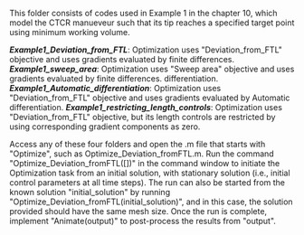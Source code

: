 This folder consists of codes used in Example 1 in the chapter 10, which model the CTCR manueveur such that its tip reaches a specified target point using minimum working volume.

***Example1_Deviation_from_FTL***: Optimization uses "Deviation_from_FTL" objective and uses gradients evaluated by finite differences.
***Example1_sweep_area***: Optimization uses "Sweep area" objective and uses gradients evaluated by finite differences.
 differentiation.
***Example1_Automatic_differentiation***: Optimization uses "Deviation_from_FTL" objective and uses gradients evaluated by Automatic differentiation.
***Example1_restricting_length_controls***: Optimization uses "Deviation_from_FTL" objective, but its length controls are restricted by using corresponding gradient components as zero.

Access any of these four folders and open the .m file that starts with "Optimize", such as Optimize_Deviation_fromFTL.m. Run the command "Optimize_Deviation_fromFTL([])" in the command window to initiate the Optimization task from an initial solution, with stationary solution (i.e., initial control parameters at all time steps). The run can also be started from the known solution "initial_solution" by running "Optimize_Deviation_fromFTL(initial_solution)", and in this case, the solution provided should have the same mesh size. Once the run is complete, implement "Animate(output)" to post-process the results from "output". 
